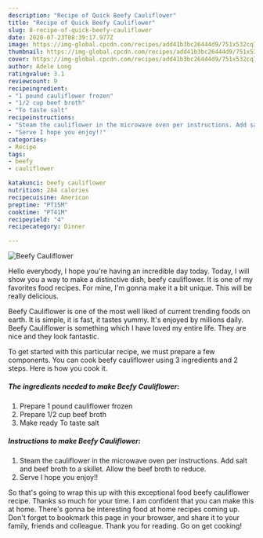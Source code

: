 ```yaml
---
description: "Recipe of Quick Beefy Cauliflower"
title: "Recipe of Quick Beefy Cauliflower"
slug: 8-recipe-of-quick-beefy-cauliflower
date: 2020-07-23T08:39:17.977Z
image: https://img-global.cpcdn.com/recipes/add41b3bc26444d9/751x532cq70/beefy-cauliflower-recipe-main-photo.jpg
thumbnail: https://img-global.cpcdn.com/recipes/add41b3bc26444d9/751x532cq70/beefy-cauliflower-recipe-main-photo.jpg
cover: https://img-global.cpcdn.com/recipes/add41b3bc26444d9/751x532cq70/beefy-cauliflower-recipe-main-photo.jpg
author: Adele Long
ratingvalue: 3.1
reviewcount: 9
recipeingredient:
- "1 pound cauliflower frozen"
- "1/2 cup beef broth"
- "To taste salt"
recipeinstructions:
- "Steam the cauliflower in the microwave oven per instructions. Add salt and beef broth to a skillet. Allow the beef broth to reduce."
- "Serve I hope you enjoy!!"
categories:
- Recipe
tags:
- beefy
- cauliflower

katakunci: beefy cauliflower 
nutrition: 284 calories
recipecuisine: American
preptime: "PT15M"
cooktime: "PT41M"
recipeyield: "4"
recipecategory: Dinner

---
```



![Beefy Cauliflower](https://img-global.cpcdn.com/recipes/add41b3bc26444d9/751x532cq70/beefy-cauliflower-recipe-main-photo.jpg)

Hello everybody, I hope you're having an incredible day today. Today, I will show you a way to make a distinctive dish, beefy cauliflower. It is one of my favorites food recipes. For mine, I'm gonna make it a bit unique. This will be really delicious.



Beefy Cauliflower is one of the most well liked of current trending foods on earth. It is simple, it is fast, it tastes yummy. It's enjoyed by millions daily. Beefy Cauliflower is something which I have loved my entire life. They are nice and they look fantastic.


To get started with this particular recipe, we must prepare a few components. You can cook beefy cauliflower using 3 ingredients and 2 steps. Here is how you cook it.

<!--inarticleads1-->

##### The ingredients needed to make Beefy Cauliflower:

1. Prepare 1 pound cauliflower frozen
1. Prepare 1/2 cup beef broth
1. Make ready To taste salt




<!--inarticleads2-->

##### Instructions to make Beefy Cauliflower:

1. Steam the cauliflower in the microwave oven per instructions. Add salt and beef broth to a skillet. Allow the beef broth to reduce.
1. Serve I hope you enjoy!!




So that's going to wrap this up with this exceptional food beefy cauliflower recipe. Thanks so much for your time. I am confident that you can make this at home. There's gonna be interesting food at home recipes coming up. Don't forget to bookmark this page in your browser, and share it to your family, friends and colleague. Thank you for reading. Go on get cooking!
